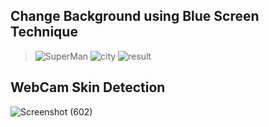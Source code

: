 ## Change Background using Blue Screen Technique
>![SuperMan](https://user-images.githubusercontent.com/76522668/162621337-5f1cdaa1-ffbd-4c15-878e-63dc339cf52c.jpg)
![city](https://user-images.githubusercontent.com/76522668/162621417-8387b5ab-39d0-4dfa-a717-8e3583740346.jpg)
![result](https://user-images.githubusercontent.com/76522668/162621295-db84511c-d159-4554-a887-ecd508079488.jpg)

## WebCam Skin Detection
![Screenshot (602)](https://user-images.githubusercontent.com/76522668/162621088-11e2844a-f29e-4df3-8c7e-4842871fa703.png)
